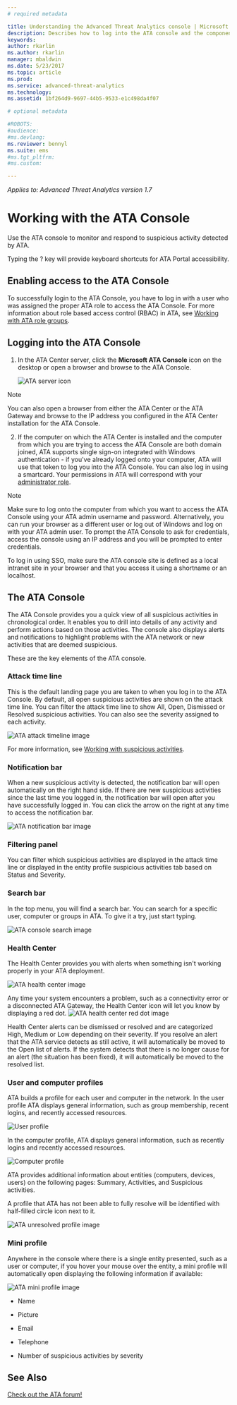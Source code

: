 ```yaml
---
# required metadata

title: Understanding the Advanced Threat Analytics console | Microsoft Docs
description: Describes how to log into the ATA console and the components of the console
keywords:
author: rkarlin
ms.author: rkarlin
manager: mbaldwin
ms.date: 5/23/2017
ms.topic: article
ms.prod:
ms.service: advanced-threat-analytics
ms.technology:
ms.assetid: 1bf264d9-9697-44b5-9533-e1c498da4f07

# optional metadata

#ROBOTS:
#audience:
#ms.devlang:
ms.reviewer: bennyl
ms.suite: ems
#ms.tgt_pltfrm:
#ms.custom:

---
```


*Applies to: Advanced Threat Analytics version 1.7*



# Working with the ATA Console

Use the ATA console to monitor and respond to suspicious activity detected by ATA.

Typing the ? key will provide keyboard shortcuts for ATA Portal accessibility. 

## Enabling access to the ATA Console
To successfully login to the ATA Console, you have to log in with a user who was assigned the proper ATA role to access the ATA Console. 
For more information about role based access control (RBAC) in ATA, see [Working with ATA role groups](ata-role-groups.md).

## Logging into the ATA Console

1. In the ATA Center server, click the **Microsoft ATA Console** icon on the desktop or open a browser and browse to the ATA Console.

    ![ATA server icon](media/ata-server-icon.png)

>[!NOTE]
> You can also open a browser from either the ATA Center or the ATA Gateway and browse to the IP address you configured in the ATA Center installation for the ATA Console.    

2.  If the computer on which the ATA Center is installed and the computer from which you are trying to access the ATA Console are both domain joined, ATA supports single sign-on integrated with Windows authentication - if you've already logged onto your computer, ATA will use that token to log you into the ATA Console. You can also log in using a smartcard. Your permissions in ATA will correspond with your [administrator role](ata-role-groups.md).
> [!NOTE]
> Make sure to log onto the computer from which you want to access the ATA Console using your ATA admin username and password. Alternatively, you can run your browser as a different user or log out of Windows and log on with your ATA admin user.
To prompt the ATA Console to ask for credentials, access the console using an IP address and you will be prompted to enter credentials.

To log in using SSO, make sure the ATA console site is defined as a local intranet site in your browser and that you access it using a shortname or an localhost.

## The ATA Console

The ATA Console provides you a quick view of all suspicious activities in chronological order. It enables you to drill into details of any activity and perform actions based on those activities. The console also displays alerts and notifications to highlight problems with the ATA network or new activities that are deemed suspicious.

These are the key elements of the ATA console.


### Attack time line

This is the default landing page you are taken to when you log in to the ATA Console. By default, all open suspicious activities are shown on the attack time line. You can filter the attack time line to show All, Open, Dismissed or Resolved suspicious activities. You can also see the severity assigned to each activity.

![ATA attack timeline image](media/attack-timeline-1.7.png)

For more information, see [Working with suspicious activities](working-with-suspicious-activities.md).

### Notification bar

When a new suspicious activity is detected, the notification bar will open automatically on the right hand side. If there are new suspicious activities since the last time you logged in, the notification bar will open after you have successfully logged in. You can click the arrow on the right at any time to access the notification bar.

![ATA notification bar image](media/notification-bar-1.7.png)

### Filtering panel

You can filter which suspicious activities are displayed in the attack time line or displayed in the entity profile suspicious activities tab based on Status and Severity.

### Search bar

In the top menu, you will find a search bar. You can search for a specific user, computer or groups in ATA. To give it a try, just start typing.

![ATA console search image](media/ATA-console-search.png)

### Health Center

The Health Center provides you with alerts when something isn't working properly in your ATA deployment.

![ATA health center image](media/ATA-Health-Issue.jpg)

Any time your system encounters a problem, such as a connectivity error or a disconnected ATA Gateway, the Health Center icon will let you know by displaying a red dot. ![ATA health center red dot image](media/ATA-Health-Center-Alert-red-dot.png)

Health Center alerts can be dismissed or resolved and are categorized High, Medium or Low depending on their severity. If you resolve an alert that the ATA service detects as still active, it will automatically be moved to the Open list of alerts. If the system detects that there is no longer cause for an alert (the situation has been fixed), it will automatically be moved to the resolved list.

### User and computer profiles

ATA builds a profile for each user and computer in the network. In the user profile ATA displays general information, such as group membership, recent logins, and recently accessed resources.

![User profile](media/user-profile.png)

In the computer profile, ATA displays general information, such as recently logins and recently accessed resources.

![Computer profile](media/computer-profile.png)

ATA provides additional information about entities (computers, devices, users) on the following pages: Summary, Activities, and Suspicious activities.

A profile that ATA has not been able to fully resolve will be identified with half-filled circle icon next to it.


![ATA unresolved profile image](media/ATA-Unresolved-Profile.jpg)

### Mini profile

Anywhere in the console where there is a single entity presented, such as a user or computer, if you hover your mouse over the entity, a mini profile will automatically open displaying the following information if available:

![ATA mini profile image](media/ATA-mini-profile.jpg)

-   Name

-   Picture

-   Email

-   Telephone

-   Number of suspicious activities by severity



## See Also
[Check out the ATA forum!](https://social.technet.microsoft.com/Forums/security/home?forum=mata)
